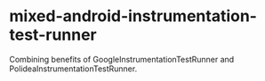 mixed-android-instrumentation-test-runner
=========================================

Combining benefits of GoogleInstrumentationTestRunner and PolideaInstrumentationTestRunner.
